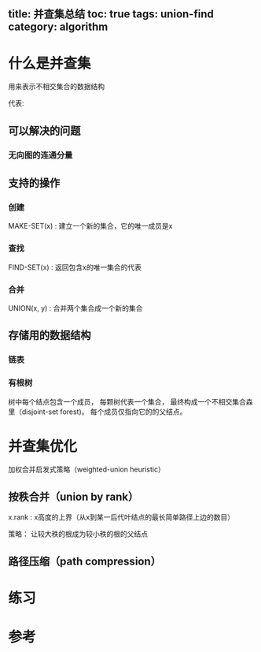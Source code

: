 title: 并查集总结
toc: true
tags: union-find
category: algorithm
---

# 什么是并查集

用来表示不相交集合的数据结构

代表:

## 可以解决的问题

### 无向图的连通分量



## 支持的操作

### 创建

MAKE-SET(x) : 建立一个新的集合，它的唯一成员是x

### 查找

FIND-SET(x) : 返回包含x的唯一集合的代表

### 合并

UNION(x, y) : 合并两个集合成一个新的集合

## 存储用的数据结构

### 链表

### 有根树

树中每个结点包含一个成员， 每颗树代表一个集合， 最终构成一个不相交集合森里（disjoint-set forest)。
每个成员仅指向它的的父结点。


# 并查集优化

加权合并启发式策略（weighted-union heuristic）



## 按秩合并（union by rank）

x.rank : x高度的上界（从x到某一后代叶结点的最长简单路径上边的数目）

策略： 让较大秩的根成为较小秩的根的父结点

## 路径压缩（path compression）


# 练习


# 参考

